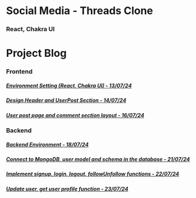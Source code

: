 # Social Media - Threads Clone

### React, Chakra UI

# Project Blog

### Frontend

##### [Environment Setting (React, Chakra UI) - 13/07/24](https://blog.naver.com/detol3953/223511548120)

##### [Design Header and UserPost Section - 14/07/24](https://blog.naver.com/detol3953/223512420031)

##### [User post page and comment section layout - 16/07/24](https://blog.naver.com/detol3953/223515029846)

### Backend

##### [Backend Environment - 18/07/24](https://blog.naver.com/detol3953/223517584213)

##### [Connect to MongoDB, user model and schema in the database - 21/07/24](https://blog.naver.com/detol3953/223520485121)

##### [Implement signup, login, logout, followUnfollow functions - 22/07/24](https://blog.naver.com/detol3953/223521813746)

##### [Update user, get user profile function - 23/07/24](https://blog.naver.com/detol3953/223522991786)



